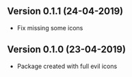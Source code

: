 ## Version 0.1.1 (24-04-2019)
- Fix missing some icons

## Version 0.1.0 (23-04-2019)
- Package created with full evil icons